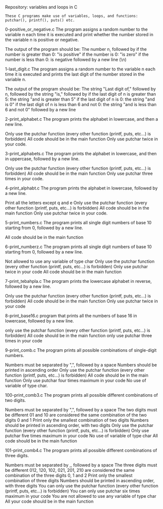 Repository: variables and loops in C

    These C programs make use of variables, loops, and functions: putchar(), printf(), puts() etc.


0-positive_or_negative.c
 The program assigns a random number to the variable n each time it is executed and print whether the number stored in the variable n is positive or negative.

 The output of the program should be:
 The number n, followed by
  if the number is greater than 0: "is positive"
  if the number is 0: "is zero"
  if the number is less than 0: is negative
   followed by a new line (\n)


1-last_digit.c
 The program assigns a random number to the variable n each time it is executed and  prints the last digit of the number stored in the variable n.

 The output of the program should be:
 The string "Last digit of," followed by n, followed by the string "is," followed by
  if the last digit of n is greater than 5: the string "and is greater than 5"
  if the last digit of n is 0: the string "and is 0"
  if the last digit of n is less than 6 and not 0: the string "and is less than 6 and not 0"
  followed by a new line


2-print_alphabet.c
 The program prints the alphabet in lowercase, and then a new line.

 Only use the putchar function (every other function (printf, puts, etc…) is forbidden)
 All code should be in the main function
 Only use putchar twice in your code.


3-print_alphabets.c
 The program prints the alphabet in lowercase, and then in uppercase, followed by a new line.

 Only use the putchar function (every other function (printf, puts, etc…) is forbidden)
 All code should be in the main function
 Only use putchar three times in your code.


4-print_alphabt.c
 The program prints the alphabet in lowercase, followed by a new line.

 Print all the letters except q and e
 Only use the putchar function (every other function (printf, puts, etc…) is forbidden)
 All code should be in the main function
 Only use putchar twice in your code.


5-print_numbers.c
 The program prints all single digit numbers of base 10 starting from 0, followed by a new line.

 All code should be in the main function


6-print_numberz.c
 The program prints all single digit numbers of base 10 starting from 0, followed by a new line.

 Not allowed to use any variable of type char
 Only use the putchar function (every other function (printf, puts, etc…) is forbidden)
 Only use putchar twice in your code
 All code should be in the main function


7-print_tebahpla.c
 The program prints the lowercase alphabet in reverse, followed by a new line.

 Only use the putchar function (every other function (printf, puts, etc…) is forbidden)
 All code should be in the main function
 Only use putchar twice in your code


8-print_base16.c
 program that prints all the numbers of base 16 in lowercase, followed by a new line.

 only use the putchar function (every other function (printf, puts, etc…) is forbidden)
 All code should be in the main function
 only use putchar three times in your code


9-print_comb.c
 The program prints all possible combinations of single-digit numbers.

 Numbers must be separated by ",", followed by a space
 Numbers should be printed in ascending order
 Only use the putchar function (every other function (printf, puts, etc…) is forbidden)
 All code should be in the main function
 Only use putchar four times maximum in your code
 No use of variable of type char.


100-print_comb3.c
 The program prints all possible different combinations of two digits.

 Numbers must be separated by ",", followed by a space
 The two digits must be different
 01 and 10 are considered the same combination of the two digits 0 and 1
 Print only the smallest combination of two digits
 Numbers should be printed in ascending order, with two digits
 Only use the putchar function (every other function (printf, puts, etc…) is forbidden)
 Only use putchar five times maximum in your code
 No use of variable of type char
 All code should be in the main function


101-print_comb4.c
 The program prints all possible different combinations of three digits.

 Numbers must be separated by ,, followed by a space
The three digits must be different
012, 120, 102, 021, 201, 210 are considered the same combination of the three digits 0, 1 and 2
Print only the smallest combination of three digits
Numbers should be printed in ascending order, with three digits
You can only use the putchar function (every other function (printf, puts, etc…) is forbidden)
You can only use putchar six times maximum in your code
You are not allowed to use any variable of type char
All your code should be in the main function